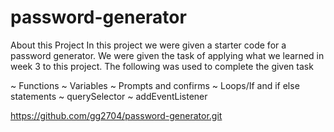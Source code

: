 # password-generator
About this Project
In this project we were given a starter code for a password generator. We were given the task of applying what we learned in week 3 to this project. The following was used to complete the given task

~ Functions
~ Variables
~ Prompts and confirms
~ Loops/If and if else statements
~ querySelector
~ addEventListener

https://github.com/gg2704/password-generator.git


